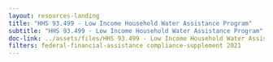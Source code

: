 ```yaml
---
layout: resources-landing
title: "HHS 93.499 - Low Income Household Water Assistance Program"
subtitle: "HHS 93.499 - Low Income Household Water Assistance Program"
doc-link: ../assets/files/HHS 93.499 - Low Income Household Water Assistance Program ADD2.pdf
filters: federal-financial-assistance compliance-supplement 2021
---
```

